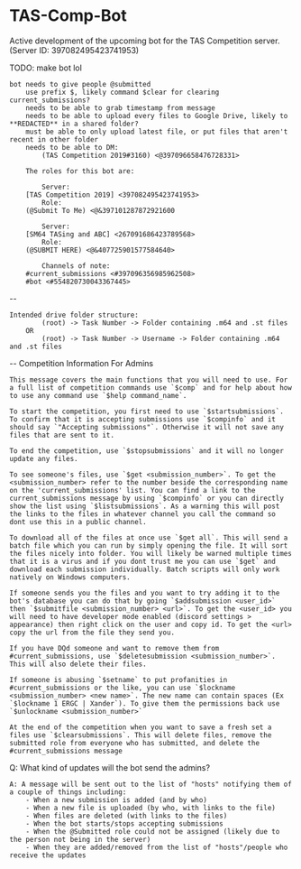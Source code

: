 # TAS-Comp-Bot
Active development of the upcoming bot for the TAS Competition server. (Server ID: 397082495423741953)

TODO:
make bot lol

	bot needs to give people @submitted
		use prefix $, likely command $clear for clearing current_submissions?
		needs to be able to grab timestamp from message
		needs to be able to upload every files to Google Drive, likely to **REDACTED** in a shared folder?
		must be able to only upload latest file, or put files that aren't recent in other folder
		needs to be able to DM:
			(TAS Competition 2019#3160) <@397096658476728331>

		The roles for this bot are:

			Server:
		[TAS Competition 2019] <397082495423741953>
			Role:
		(@Submit To Me) <@&397101287872921600

			Server:
		[SM64 TASing and ABC] <267091686423789568>
			Role:
		(@SUBMIT HERE) <@&407725901577584640>

			Channels of note:
		#current_submissions <#397096356985962508>
		#bot <#554820730043367445>
--

	Intended drive folder structure:
			(root) -> Task Number -> Folder containing .m64 and .st files
		OR
			(root) -> Task Number -> Username -> Folder containing .m64 and .st files

--
Competition Information For Admins

	This message covers the main functions that you will need to use. For a full list of competition commands use `$comp` and for help about how to use any command use `$help command_name`.

	To start the competition, you first need to use `$startsubmissions`. To confirm that it is accepting submissions use `$compinfo` and it should say `"Accepting submissions"`. Otherwise it will not save any files that are sent to it.

	To end the competition, use `$stopsubmissions` and it will no longer update any files.

	To see someone's files, use `$get <submission_number>`. To get the <submission_number> refer to the number beside the corresponding name on the 'current_submissions' list. You can find a link to the current_submissions message by using `$compinfo` or you can directly show the list using `$listsubmissions`. As a warning this will post the links to the files in whatever channel you call the command so dont use this in a public channel.

	To download all of the files at once use `$get all`. This will send a batch file which you can run by simply opening the file. It will sort the files nicely into folder. You will likely be warned multiple times that it is a virus and if you dont trust me you can use `$get` and download each submission individually. Batch scripts will only work natively on Windows computers.

	If someone sends you the files and you want to try adding it to the bot's database you can do that by going `$addsubmission <user_id>` then `$submitfile <submission_number> <url>`. To get the <user_id> you will need to have developer mode enabled (discord settings > appearance) then right click on the user and copy id. To get the <url> copy the url from the file they send you.

	If you have DQd someone and want to remove them from #current_submissions, use `$deletesubmission <submission_number>`. This will also delete their files.

	If someone is abusing `$setname` to put profanities in #current_submissions or the like, you can use `$lockname <submission_number> <new name>`. The new name can contain spaces (Ex `$lockname 1 ERGC | Xander`). To give them the permissions back use `$unlockname <submission_number>`

	At the end of the competition when you want to save a fresh set a files use `$clearsubmissions`. This will delete files, remove the submitted role from everyone who has submitted, and delete the #current_submissions message

Q: What kind of updates will the bot send the admins?

	A: A message will be sent out to the list of "hosts" notifying them of a couple of things including:
		- When a new submission is added (and by who)
		- When a new file is uploaded (by who, with links to the file)
		- When files are deleted (with links to the files)
		- When the bot starts/stops accepting submissions
		- When the @Submitted role could not be assigned (likely due to the person not being in the server)
		- When they are added/removed from the list of "hosts"/people who receive the updates
